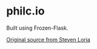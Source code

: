 # philc.io

Built using Frozen-Flask.

[Original source from Steven Loria](http://stevenloria.com/hosting-static-flask-sites-for-free-on-github-pages/)
